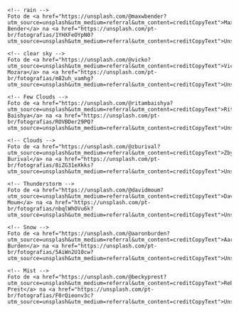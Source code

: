     <!-- rain -->
    Foto de <a href="https://unsplash.com/@maxwbender?utm_source=unsplash&utm_medium=referral&utm_content=creditCopyText">Max Bender</a> na <a href="https://unsplash.com/pt-br/fotografias/1YHXFeOYpN0?utm_source=unsplash&utm_medium=referral&utm_content=creditCopyText">Unsplash</a>
  
    <!-- clear sky -->
    Foto de <a href="https://unsplash.com/@vicko?utm_source=unsplash&utm_medium=referral&utm_content=creditCopyText">Vicko Mozara</a> na <a href="https://unsplash.com/pt-br/fotografias/m82uh_vamhg?utm_source=unsplash&utm_medium=referral&utm_content=creditCopyText">Unsplash</a>
  
    <!-- Few Clouds -->
    Foto de <a href="https://unsplash.com/@ritambaishya?utm_source=unsplash&utm_medium=referral&utm_content=creditCopyText">Ritam Baishya</a> na <a href="https://unsplash.com/pt-br/fotografias/ROVBDer29PQ?utm_source=unsplash&utm_medium=referral&utm_content=creditCopyText">Unsplash</a>
  
    <!-- Clouds -->
    Foto de <a href="https://unsplash.com/@zburival?utm_source=unsplash&utm_medium=referral&utm_content=creditCopyText">Zbynek Burival</a> na <a href="https://unsplash.com/pt-br/fotografias/8iZG31eXkks?utm_source=unsplash&utm_medium=referral&utm_content=creditCopyText">Unsplash</a>
  
    <!-- Thunderstorm -->
    Foto de <a href="https://unsplash.com/@davidmoum?utm_source=unsplash&utm_medium=referral&utm_content=creditCopyText">David Moum</a> na <a href="https://unsplash.com/pt-br/fotografias/nbqlWhOVu6k?utm_source=unsplash&utm_medium=referral&utm_content=creditCopyText">Unsplash</a>
  
    <!-- Snow -->
    Foto de <a href="https://unsplash.com/@aaronburden?utm_source=unsplash&utm_medium=referral&utm_content=creditCopyText">Aaron Burden</a> na <a href="https://unsplash.com/pt-br/fotografias/5AiWn2U10cw?utm_source=unsplash&utm_medium=referral&utm_content=creditCopyText">Unsplash</a>
  
    <!-- Mist -->
    Foto de <a href="https://unsplash.com/@beckyprest?utm_source=unsplash&utm_medium=referral&utm_content=creditCopyText">Rebecca Prest</a> na <a href="https://unsplash.com/pt-br/fotografias/F0rQieonv3c?utm_source=unsplash&utm_medium=referral&utm_content=creditCopyText">Unsplash</a>
  